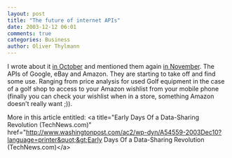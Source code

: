 ```yaml
---
layout: post
title: "The future of internet APIs"
date: 2003-12-12 06:01
comments: true
categories: Business
author: Oliver Thylmann
---
```



I wrote about it [in October](http://www.ennead.de/blog/archives/000955.php) and mentioned them again [in November](http://www.ennead.de/blog/archives/000973.php). The APIs of Google, eBay and Amazon. They are starting to take off and find some use. Ranging from price analysis for used Golf equipment in the case of a golf shop to access to your Amazon wishlist from your mobile phone (finally you can check your wishlist when in a store, something Amazon doesn't really want ;)). 

More in this article entitled: &lt;a title=&quot;Early Days Of a Data-Sharing Revolution (TechNews.com)&quot; href=&quot;http://www.washingtonpost.com/ac2/wp-dyn/A54559-2003Dec10?language=printer&quot;&gt;Early Days Of a Data-Sharing Revolution (TechNews.com)&lt;/a&gt;


